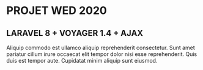 # PROJET WED 2020 #
## LARAVEL 8 + VOYAGER 1.4 + AJAX ##
Aliquip commodo est ullamco aliquip reprehenderit consectetur. Sunt amet pariatur cillum irure occaecat elit tempor dolor nisi esse reprehenderit. Quis duis est tempor aute. Cupidatat minim aliquip sunt eiusmod.
